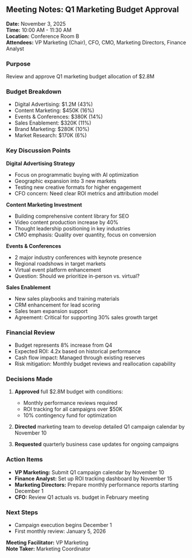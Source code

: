 ## Meeting Notes: Q1 Marketing Budget Approval

**Date:** November 3, 2025  
**Time:** 10:00 AM - 11:30 AM  
**Location:** Conference Room B  
**Attendees:** VP Marketing (Chair), CFO, CMO, Marketing Directors, Finance Analyst  

### Purpose
Review and approve Q1 marketing budget allocation of $2.8M

### Budget Breakdown
- Digital Advertising: $1.2M (43%)
- Content Marketing: $450K (16%)
- Events & Conferences: $380K (14%)
- Sales Enablement: $320K (11%)
- Brand Marketing: $280K (10%)
- Market Research: $170K (6%)

### Key Discussion Points

**Digital Advertising Strategy**
- Focus on programmatic buying with AI optimization
- Geographic expansion into 3 new markets
- Testing new creative formats for higher engagement
- CFO concern: Need clear ROI metrics and attribution model

**Content Marketing Investment**
- Building comprehensive content library for SEO
- Video content production increase by 40%
- Thought leadership positioning in key industries
- CMO emphasis: Quality over quantity, focus on conversion

**Events & Conferences**
- 2 major industry conferences with keynote presence
- Regional roadshows in target markets
- Virtual event platform enhancement
- Question: Should we prioritize in-person vs. virtual?

**Sales Enablement**
- New sales playbooks and training materials
- CRM enhancement for lead scoring
- Sales team expansion support
- Agreement: Critical for supporting 30% sales growth target

### Financial Review
- Budget represents 8% increase from Q4
- Expected ROI: 4.2x based on historical performance
- Cash flow impact: Managed through existing reserves
- Risk mitigation: Monthly budget reviews and reallocation capability

### Decisions Made
1. **Approved** full $2.8M budget with conditions:
   - Monthly performance reviews required
   - ROI tracking for all campaigns over $50K
   - 10% contingency fund for optimization

2. **Directed** marketing team to develop detailed Q1 campaign calendar by November 10

3. **Requested** quarterly business case updates for ongoing campaigns

### Action Items
- **VP Marketing:** Submit Q1 campaign calendar by November 10
- **Finance Analyst:** Set up ROI tracking dashboard by November 15
- **Marketing Directors:** Prepare monthly performance reports starting December 1
- **CFO:** Review Q1 actuals vs. budget in February meeting

### Next Steps
- Campaign execution begins December 1
- First monthly review: January 5, 2026

**Meeting Facilitator:** VP Marketing  
**Note Taker:** Marketing Coordinator